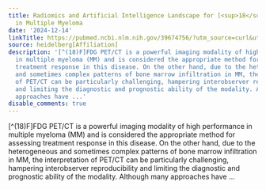 ```yaml
---
title: Radiomics and Artificial Intelligence Landscape for [<sup>18</sup>F]FDG PET/CT
  in Multiple Myeloma
date: '2024-12-14'
linkTitle: https://pubmed.ncbi.nlm.nih.gov/39674756/?utm_source=curl&utm_medium=rss&utm_campaign=pubmed-2&utm_content=1FakS-2QOkCT8HsMOQP1bCRQ4YzyumYOmxmF0moLsQ3dFB1E9V&fc=20220326224207&ff=20241215171557&v=2.18.0.post9+e462414
source: heidelberg[Affiliation]
description: '[^(18)F]FDG PET/CT is a powerful imaging modality of high performance
  in multiple myeloma (MM) and is considered the appropriate method for assessing
  treatment response in this disease. On the other hand, due to the heterogeneous
  and sometimes complex patterns of bone marrow infiltration in MM, the interpretation
  of PET/CT can be particularly challenging, hampering interobserver reproducibility
  and limiting the diagnostic and prognostic ability of the modality. Although many
  approaches have ...'
disable_comments: true
---
```

[^(18)F]FDG PET/CT is a powerful imaging modality of high performance in multiple myeloma (MM) and is considered the appropriate method for assessing treatment response in this disease. On the other hand, due to the heterogeneous and sometimes complex patterns of bone marrow infiltration in MM, the interpretation of PET/CT can be particularly challenging, hampering interobserver reproducibility and limiting the diagnostic and prognostic ability of the modality. Although many approaches have ...